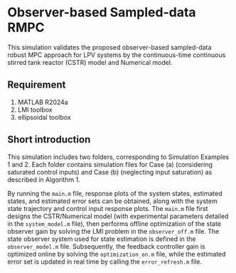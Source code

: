 # Observer-based Sampled-data RMPC

This simulation validates the proposed observer-based sampled-data robust MPC approach for LPV systems by the continuous-time continuous stirred tank reactor (CSTR) model and Numerical model.

## Requirement

1) MATLAB R2024a
2) LMI toolbox
3) ellipsoidal toolbox

## Short introduction 

This simulation includes two folders, corresponding to Simulation Examples 1 and 2. Each folder contains simulation files for Case (a) (considering saturated control inputs) and Case (b) (neglecting input saturation) as described in Algorithm 1.

By running the `main.m` file, response plots of the system states, estimated states, and estimated error sets can be obtained, along with the system state trajectory and control input response plots. The `main.m` file first designs the CSTR/Numerical model (with experimental parameters detailed in the `system_model.m` file), then performs offline optimization of the state observer gain by solving the LMI problem in the `observer_off.m` file. The state observer system used for state estimation is defined in the `observer_model.m` file. Subsequently, the feedback controller gain is optimized online by solving the `optimization_on.m` file, while the estimated error set is updated in real time by calling the `error_refresh.m` file.

